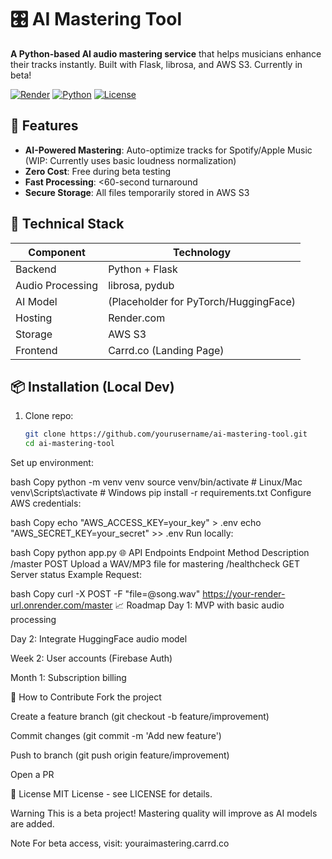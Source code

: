 # 🎛️ AI Mastering Tool

**A Python-based AI audio mastering service** that helps musicians enhance their tracks instantly. Built with Flask, librosa, and AWS S3. Currently in beta!

[![Render](https://img.shields.io/badge/Render-Deployed-green)](https://your-render-url.onrender.com)
[![Python](https://img.shields.io/badge/Python-3.9+-blue)](https://python.org)
[![License](https://img.shields.io/badge/License-MIT-orange)](LICENSE)

## 🚀 Features
- **AI-Powered Mastering**: Auto-optimize tracks for Spotify/Apple Music (WIP: Currently uses basic loudness normalization)
- **Zero Cost**: Free during beta testing
- **Fast Processing**: <60-second turnaround
- **Secure Storage**: All files temporarily stored in AWS S3

## 🔧 Technical Stack
| Component       | Technology |
|----------------|------------|
| Backend        | Python + Flask |
| Audio Processing | librosa, pydub |
| AI Model       | (Placeholder for PyTorch/HuggingFace) |
| Hosting        | Render.com |
| Storage        | AWS S3 |
| Frontend       | Carrd.co (Landing Page) |

## 📦 Installation (Local Dev)
1. Clone repo:
   ```bash
   git clone https://github.com/yourusername/ai-mastering-tool.git
   cd ai-mastering-tool
Set up environment:

bash
Copy
python -m venv venv
source venv/bin/activate  # Linux/Mac
venv\Scripts\activate    # Windows
pip install -r requirements.txt
Configure AWS credentials:

bash
Copy
echo "AWS_ACCESS_KEY=your_key" > .env
echo "AWS_SECRET_KEY=your_secret" >> .env
Run locally:

bash
Copy
python app.py
🌐 API Endpoints
Endpoint	Method	Description
/master	POST	Upload a WAV/MP3 file for mastering
/healthcheck	GET	Server status
Example Request:

bash
Copy
curl -X POST -F "file=@song.wav" https://your-render-url.onrender.com/master
📈 Roadmap
Day 1: MVP with basic audio processing

Day 2: Integrate HuggingFace audio model

Week 2: User accounts (Firebase Auth)

Month 1: Subscription billing

🤝 How to Contribute
Fork the project

Create a feature branch (git checkout -b feature/improvement)

Commit changes (git commit -m 'Add new feature')

Push to branch (git push origin feature/improvement)

Open a PR

📜 License
MIT License - see LICENSE for details.

Warning
This is a beta project! Mastering quality will improve as AI models are added.

Note
For beta access, visit: youraimastering.carrd.co
